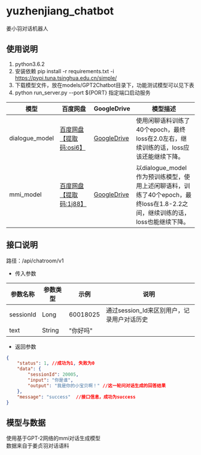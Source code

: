 # yuzhenjiang_chatbot
姜小羽对话机器人

## 使用说明
1. python3.6.2
2. 安装依赖 pip install -r requirements.txt -i https://pypi.tuna.tsinghua.edu.cn/simple/
3. 下载模型文件，放在models/GPT2Chatbot目录下，功能测试模型可以见下表
4. python run_server.py --port ${PORT} 指定端口启动服务

|模型 | 百度网盘 |GoogleDrive |模型描述|
|---------|--------|--------|--------|
|dialogue_model | [百度网盘【提取码:osi6】](https://pan.baidu.com/s/1qDZ24VKLBU9GKARX9Ev65g) | [GoogleDrive](https://drive.google.com/drive/folders/1Ogz3eapvtvdY4VUcY9AEwMbNRivLKhri?usp=sharing) |使用闲聊语料训练了40个epoch，最终loss在2.0左右，继续训练的话，loss应该还能继续下降。|
|mmi_model | [百度网盘【提取码:1j88】](https://pan.baidu.com/s/1ubXGuEvY8KmwEjIVTJVLww) | [GoogleDrive](https://drive.google.com/drive/folders/1oWgKXP6VG_sT_2VMrm0xL4uOqfYwzgUP?usp=sharing) |以dialogue_model作为预训练模型，使用上述闲聊语料，训练了40个epoch，最终loss在1.8-2.2之间，继续训练的话，loss也能继续下降。|

## 接口说明
路径：/api/chatroom/v1

* 传入参数

参数名称 | 参数类型 | 示例 | 说明
---- | ---- | ---- | ----
sessionId | Long | 60018025 | 通过session_Id来区别用户，记录用户对话历史
text | String | "你好吗"

* 返回参数
```json
{
    "status": 1, //成功为1, 失败为0
    "data": {
        "sessionId": 20005, 
        "input": "你是谁",
        "output": "我是你的小宝贝啊！" //这一轮问对话生成的回答结果
    },
    "message": "success"  //接口信息，成功为success
}
```

## 模型与数据

使用基于GPT-2网络的mmi对话生成模型  
数据来自于姜贞羽对话语料